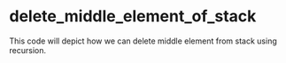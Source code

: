 # delete_middle_element_of_stack
This code will depict how we can delete middle element from stack using recursion.
